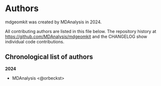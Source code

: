 # Authors

mdgeomkit was created by MDAnalysis in 2024.


All contributing authors are listed in this file below.
The repository history at https://github.com/MDAnalysis/mdgeomkit
and the CHANGELOG show individual code contributions.

## Chronological list of authors

<!--
The rules for this file:
  * Authors are sorted chronologically, earliest to latest
  * Please format it each entry as "Preferred name <GitHub username>"
  * Your preferred name is whatever you wish to go by --
    it does *not* have to be your legal name!
  * Please start a new section for each new year
  * Don't ever delete anything
-->

**2024**
- MDAnalysis <@orbeckst>